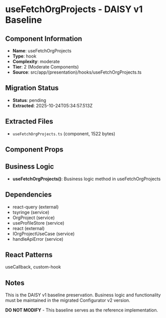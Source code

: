 # useFetchOrgProjects - DAISY v1 Baseline

## Component Information

- **Name**: useFetchOrgProjects
- **Type**: hook
- **Complexity**: moderate
- **Tier**: 2 (Moderate Components)
- **Source**: src/app/(presentation)/hooks/useFetchOrgProjects.ts

## Migration Status

- **Status**: pending
- **Extracted**: 2025-10-24T05:34:57.513Z

## Extracted Files

- `useFetchOrgProjects.ts` (component, 1522 bytes)

## Component Props



## Business Logic

- **useFetchOrgProjects()**: Business logic method in useFetchOrgProjects

## Dependencies

- react-query (external)
- tsyringe (service)
- OrgProject (service)
- useProfileStore (service)
- react (external)
- IOrgProjectUseCase (service)
- handleApiError (service)

## React Patterns

useCallback, custom-hook

## Notes

This is the DAISY v1 baseline preservation. Business logic and functionality
must be maintained in the migrated Configurator v2 version.

**DO NOT MODIFY** - This baseline serves as the reference implementation.

